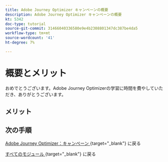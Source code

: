 ```yaml
---
title: Adobe Journey Optimizer キャンペーンの概要
description: Adobe Journey Optimizer キャンペーンの概要
kt: 5342
doc-type: tutorial
source-git-commit: 31466040336580e9e4b2308801347dc387be4da5
workflow-type: tm+mt
source-wordcount: '41'
ht-degree: 7%

---
```


# 概要とメリット

おめでとうございます。Adobe Journey Optimizerの学習に時間を費やしていただき、ありがとうございます。

## メリット

## 次の手順

[Adobe Journey Optimizer：キャンペーン ](./ajocampaigns.md){target="_blank"} に戻る

[ すべてのモジュール ](./../../../../overview.md){target="_blank"} に戻る
